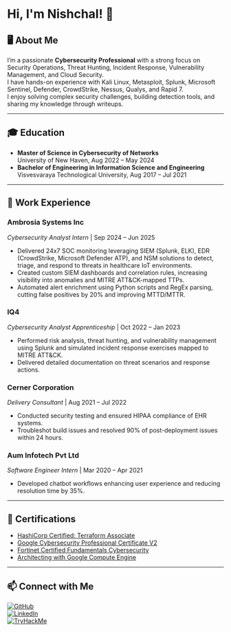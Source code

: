 # Hi, I'm Nishchal! 👋

## 🖥️ About Me
I’m a passionate **Cybersecurity Professional** with a strong focus on Security Operations, Threat Hunting, Incident Response, Vulnerability Management, and Cloud Security.  
I have hands-on experience with Kali Linux, Metasploit, Splunk, Microsoft Sentinel, Defender, CrowdStrike, Nessus, Qualys, and Rapid 7.  
I enjoy solving complex security challenges, building detection tools, and sharing my knowledge through writeups.

---

## 🎓 Education
- **Master of Science in Cybersecurity of Networks**  
  University of New Haven, Aug 2022 – May 2024
- **Bachelor of Engineering in Information Science and Engineering**  
  Visvesvaraya Technological University, Aug 2017 – Jul 2021

---

## 💼 Work Experience

### Ambrosia Systems Inc  
*Cybersecurity Analyst Intern* | Sep 2024 – Jun 2025  
- Delivered 24x7 SOC monitoring leveraging SIEM (Splunk, ELK), EDR (CrowdStrike, Microsoft Defender ATP), and NSM solutions to detect, triage, and respond to threats in healthcare IoT environments.  
- Created custom SIEM dashboards and correlation rules, increasing visibility into anomalies and MITRE ATT&CK-mapped TTPs.  
- Automated alert enrichment using Python scripts and RegEx parsing, cutting false positives by 20% and improving MTTD/MTTR.

### IQ4  
*Cybersecurity Analyst Apprenticeship* | Oct 2022 – Jan 2023  
- Performed risk analysis, threat hunting, and vulnerability management using Splunk and simulated incident response exercises mapped to MITRE ATT&CK.  
- Delivered detailed documentation on threat scenarios and response actions.

### Cerner Corporation  
*Delivery Consultant* | Aug 2021 – Jul 2022  
- Conducted security testing and ensured HIPAA compliance of EHR systems.  
- Troubleshot build issues and resolved 90% of post-deployment issues within 24 hours.

### Aum Infotech Pvt Ltd  
*Software Engineer Intern* | Mar 2020 – Apr 2021  
- Developed chatbot workflows enhancing user experience and reducing resolution time by 35%.

---

## 🏅 Certifications
- [HashiCorp Certified: Terraform Associate](https://www.credly.com/badges/faae3c28-4871-45b5-b8c1-c98e6782aea9)  
- [Google Cybersecurity Professional Certificate V2](https://www.credly.com/earner/earned/badge/2b779358-fbde-4dea-958a-90e056fd1d99)  
- [Fortinet Certified Fundamentals Cybersecurity](https://www.credly.com/earner/earned/badge/69a87c4f-bcee-4840-803b-298bc6ebf0c6)  
- [Architecting with Google Compute Engine](https://www.coursera.org/account/accomplishments/specialization/6BTN9WKAM2G3)

---

## 📫 Connect with Me
[![GitHub](https://img.shields.io/badge/GitHub-000?logo=github&logoColor=white)](https://github.com/NishchalSreevathsa)  
[![LinkedIn](https://img.shields.io/badge/LinkedIn-0077B5?logo=linkedin&logoColor=white)](https://linkedin.com/in/nishchal-s/)  
[![TryHackMe](https://img.shields.io/badge/TryHackMe-ff4757?logo=tryhackme&logoColor=white)](https://tryhackme.com/p/NishchalS)
